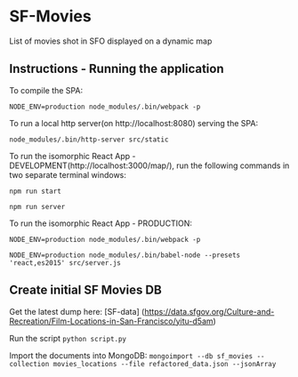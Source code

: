 # SF-Movies
List of movies shot in SFO displayed on a dynamic map

## Instructions - Running the application
To compile the SPA:

`NODE_ENV=production node_modules/.bin/webpack -p`

To run a local http server(on http://localhost:8080) serving the SPA:

`node_modules/.bin/http-server src/static`

To run the isomorphic React App - DEVELOPMENT(http://localhost:3000/map/), run the following commands in two separate terminal windows:

`npm run start`

`npm run server`

To run the isomorphic React App - PRODUCTION:

`NODE_ENV=production node_modules/.bin/webpack -p`

`NODE_ENV=production node_modules/.bin/babel-node --presets 'react,es2015' src/server.js`

## Create initial SF Movies DB

Get the latest dump here: [SF-data] (https://data.sfgov.org/Culture-and-Recreation/Film-Locations-in-San-Francisco/yitu-d5am)

Run the script `python script.py`

Import the documents into MongoDB: `mongoimport --db sf_movies --collection movies_locations --file refactored_data.json --jsonArray`
